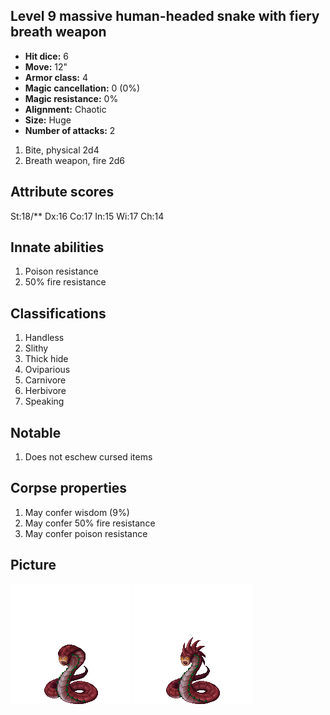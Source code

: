 ## Level 9 massive human-headed snake with fiery breath weapon

- **Hit dice:** 6
- **Move:** 12"
- **Armor class:** 4
- **Magic cancellation:** 0 (0%)
- **Magic resistance:** 0%
- **Alignment:** Chaotic
- **Size:** Huge
- **Number of attacks:** 2
1. Bite, physical 2d4
2. Breath weapon, fire 2d6

## Attribute scores

St:18/** Dx:16 Co:17 In:15 Wi:17 Ch:14

## Innate abilities

1. Poison resistance
2. 50% fire resistance

## Classifications

1. Handless
2. Slithy
3. Thick hide
4. Oviparious
5. Carnivore
6. Herbivore
7. Speaking

## Notable

1. Does not eschew cursed items

## Corpse properties

1. May confer wisdom (9%)
2. May confer 50% fire resistance
3. May confer poison resistance

## Picture

![Red naga](https://github.com/hyvanmielenpelit/GnollHackTileSet/blob/main/Monsters/red_naga/red_naga.png?raw=true) ![Red naga](https://github.com/hyvanmielenpelit/GnollHackTileSet/blob/main/Monsters/red_naga/red_naga_female.png?raw=true)
